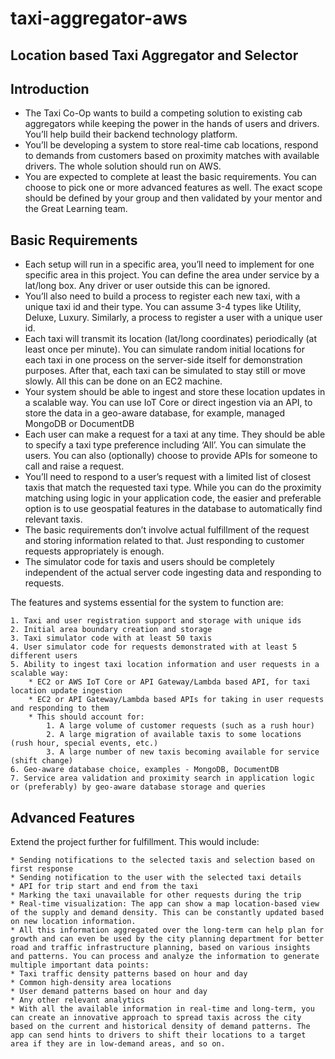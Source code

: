 # taxi-aggregator-aws

## Location based Taxi Aggregator and Selector

## Introduction

* The Taxi Co-Op wants to build a competing solution to existing cab aggregators while keeping the power in the hands of users and drivers. You’ll help build their backend technology platform.
* You’ll be developing a system to store real-time cab locations, respond to demands from customers based on proximity matches with available drivers. The whole solution should run on AWS.
* You are expected to complete at least the basic requirements. You can choose to pick one or more advanced features as well. The exact scope should be defined by your group and then validated by your mentor and the Great Learning team.

## Basic Requirements

* Each setup will run in a specific area, you’ll need to implement for one specific area in this project. You can define the area under service by a lat/long box. Any driver or user outside this can be ignored.
* You’ll also need to build a process to register each new taxi, with a unique taxi id and their type. You can assume 3-4 types like Utility, Deluxe, Luxury. Similarly, a process to register a user with a unique user id.
* Each taxi will transmit its location (lat/long coordinates) periodically (at least once per minute). You can simulate random initial locations for each taxi in one process on the server-side itself for demonstration purposes. After that, each taxi can be simulated to stay still or move slowly. All this can be done on an EC2 machine.
* Your system should be able to ingest and store these location updates in a scalable way. You can use IoT Core or direct ingestion via an API, to store the data in a geo-aware database, for example, managed MongoDB or DocumentDB
* Each user can make a request for a taxi at any time. They should be able to specify a taxi type preference including ‘All’. You can simulate the users. You can also (optionally) choose to provide APIs for someone to call and raise a request.
* You’ll need to respond to a user’s request with a limited list of closest taxis that match the requested taxi type. While you can do the proximity matching using logic in your application code, the easier and preferable option is to use geospatial features in the database to automatically find relevant taxis.
* The basic requirements don’t involve actual fulfillment of the request and storing information related to that. Just responding to customer requests appropriately is enough.
* The simulator code for taxis and users should be completely independent of the actual server code ingesting data and responding to requests.

The features and systems essential for the system to function are:

	1. Taxi and user registration support and storage with unique ids
	2. Initial area boundary creation and storage
	3. Taxi simulator code with at least 50 taxis
	4. User simulator code for requests demonstrated with at least 5 different users
	5. Ability to ingest taxi location information and user requests in a scalable way:
		* EC2 or AWS IoT Core or API Gateway/Lambda based API, for taxi location update ingestion
		* EC2 or API Gateway/Lambda based APIs for taking in user requests and responding to them
		* This should account for:
			1. A large volume of customer requests (such as a rush hour)
			2. A large migration of available taxis to some locations (rush hour, special events, etc.)
			3. A large number of new taxis becoming available for service (shift change)
	6. Geo-aware database choice, examples - MongoDB, DocumentDB
	7. Service area validation and proximity search in application logic or (preferably) by geo-aware database storage and queries

## Advanced Features
Extend the project further for fulfillment. This would include:

	* Sending notifications to the selected taxis and selection based on first response
	* Sending notification to the user with the selected taxi details
	* API for trip start and end from the taxi
	* Marking the taxi unavailable for other requests during the trip
	* Real-time visualization: The app can show a map location-based view of the supply and demand density. This can be constantly updated based on new location information.
	* All this information aggregated over the long-term can help plan for growth and can even be used by the city planning department for better road and traffic infrastructure planning, based on various insights and patterns. You can process and analyze the information to generate multiple important data points:
	* Taxi traffic density patterns based on hour and day
	* Common high-density area locations
	* User demand patterns based on hour and day
	* Any other relevant analytics
	* With all the available information in real-time and long-term, you can create an innovative approach to spread taxis across the city based on the current and historical density of demand patterns. The app can send hints to drivers to shift their locations to a target area if they are in low-demand areas, and so on.
